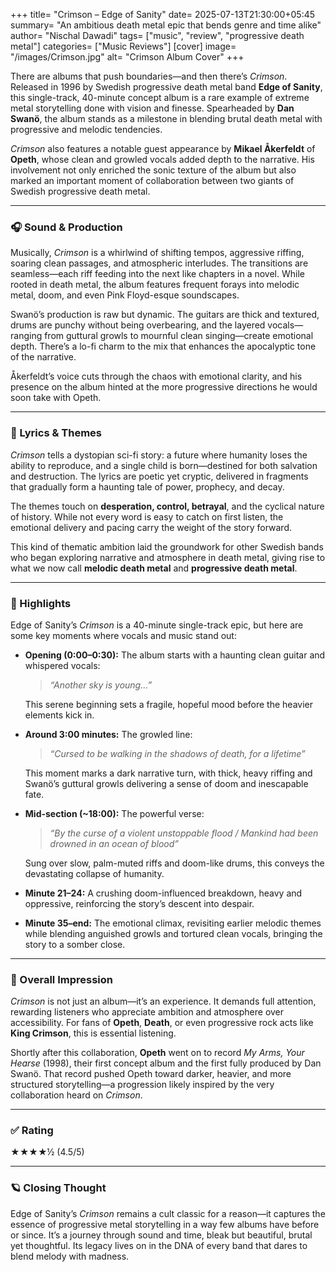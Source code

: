 +++
title= "Crimson – Edge of Sanity"
date= 2025-07-13T21:30:00+05:45
summary= "An ambitious death metal epic that bends genre and time alike"
author= "Nischal Dawadi"
tags= ["music", "review", "progressive death metal"]
categories= ["Music Reviews"]
[cover]
    image= "/images/Crimson.jpg"
    alt= "Crimson Album Cover"
+++


There are albums that push boundaries—and then there’s *Crimson*. Released in 1996 by Swedish progressive death metal band **Edge of Sanity**, this single-track, 40-minute concept album is a rare example of extreme metal storytelling done with vision and finesse. Spearheaded by **Dan Swanö**, the album stands as a milestone in blending brutal death metal with progressive and melodic tendencies.

*Crimson* also features a notable guest appearance by **Mikael Åkerfeldt** of **Opeth**, whose clean and growled vocals added depth to the narrative. His involvement not only enriched the sonic texture of the album but also marked an important moment of collaboration between two giants of Swedish progressive death metal.

---

### 🎧 Sound & Production

Musically, *Crimson* is a whirlwind of shifting tempos, aggressive riffing, soaring clean passages, and atmospheric interludes. The transitions are seamless—each riff feeding into the next like chapters in a novel. While rooted in death metal, the album features frequent forays into melodic metal, doom, and even Pink Floyd-esque soundscapes.

Swanö’s production is raw but dynamic. The guitars are thick and textured, drums are punchy without being overbearing, and the layered vocals—ranging from guttural growls to mournful clean singing—create emotional depth. There’s a lo-fi charm to the mix that enhances the apocalyptic tone of the narrative.

Åkerfeldt’s voice cuts through the chaos with emotional clarity, and his presence on the album hinted at the more progressive directions he would soon take with Opeth.

---

### 🧾 Lyrics & Themes

*Crimson* tells a dystopian sci-fi story: a future where humanity loses the ability to reproduce, and a single child is born—destined for both salvation and destruction. The lyrics are poetic yet cryptic, delivered in fragments that gradually form a haunting tale of power, prophecy, and decay.

The themes touch on **desperation, control, betrayal**, and the cyclical nature of history. While not every word is easy to catch on first listen, the emotional delivery and pacing carry the weight of the story forward.

This kind of thematic ambition laid the groundwork for other Swedish bands who began exploring narrative and atmosphere in death metal, giving rise to what we now call **melodic death metal** and **progressive death metal**.

---

### 🌟 Highlights

Edge of Sanity’s *Crimson* is a 40-minute single-track epic, but here are some key moments where vocals and music stand out:
- **Opening (0:00–0:30):** The album starts with a haunting clean guitar and whispered vocals:  
  > *“Another sky is young…”*  
  
  This serene beginning sets a fragile, hopeful mood before the heavier elements kick in.

- **Around 3:00 minutes:** The growled line:  

  > *“Cursed to be walking in the shadows of death, for a lifetime”*  
  
  This moment marks a dark narrative turn, with thick, heavy riffing and Swanö’s guttural growls delivering a sense of doom and inescapable fate.

- **Mid-section (~18:00):** The powerful verse:  
  > *“By the curse of a violent unstoppable flood / Mankind had been drowned in an ocean of blood”*

  Sung over slow, palm-muted riffs and doom-like drums, this conveys the devastating collapse of humanity.

- **Minute 21–24:** A crushing doom-influenced breakdown, heavy and oppressive, reinforcing the story’s descent into despair.

- **Minute 35–end:** The emotional climax, revisiting earlier melodic themes while blending anguished growls and tortured clean vocals, bringing the story to a somber close.

---


### 🎯 Overall Impression

*Crimson* is not just an album—it’s an experience. It demands full attention, rewarding listeners who appreciate ambition and atmosphere over accessibility. For fans of **Opeth**, **Death**, or even progressive rock acts like **King Crimson**, this is essential listening.

Shortly after this collaboration, **Opeth** went on to record *My Arms, Your Hearse* (1998), their first concept album and the first fully produced by Dan Swanö. That record pushed Opeth toward darker, heavier, and more structured storytelling—a progression likely inspired by the very collaboration heard on *Crimson*.

---

### ✅ Rating
★★★★½ (4.5/5)

---


### 🪐 Closing Thought
Edge of Sanity’s *Crimson* remains a cult classic for a reason—it captures the essence of progressive metal storytelling in a way few albums have before or since. It’s a journey through sound and time, bleak but beautiful, brutal yet thoughtful. Its legacy lives on in the DNA of every band that dares to blend melody with madness.
